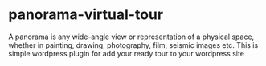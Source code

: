 # panorama-virtual-tour
A panorama is any wide-angle view or representation of a physical space, whether in painting, drawing, photography, film, seismic images etc. This is simple wordpress plugin for add your ready tour to your wordpress site
